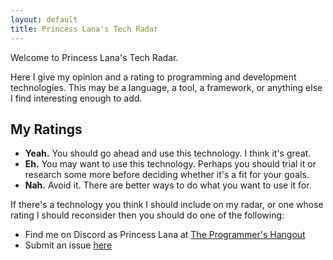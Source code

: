 ```yaml
---
layout: default
title: Princess Lana's Tech Radar
---
```


Welcome to Princess Lana's Tech Radar.

Here I give my opinion and a rating to programming and development technologies.
This may be a language, a tool, a framework, or anything else I find interesting enough to add.

## My Ratings

  * **Yeah.** You should go ahead and use this technology. I think it's great.
  * **Eh.**
    You may want to use this technology.
    Perhaps you should trial it or research some more before deciding whether
    it's a fit for your goals.
  * **Nah.**
    Avoid it. There are better ways to do what you want to use it for.
    
If there's a technology you think I should include on my radar,
or one whose rating I should reconsider then you should do one of the following:
  * Find me on Discord as Princess Lana at
[The Programmer's Hangout](https://discord.gg/programming)
  * Submit an issue [here](https://github.com/ianagbip1oti/tech-radar/issues)
